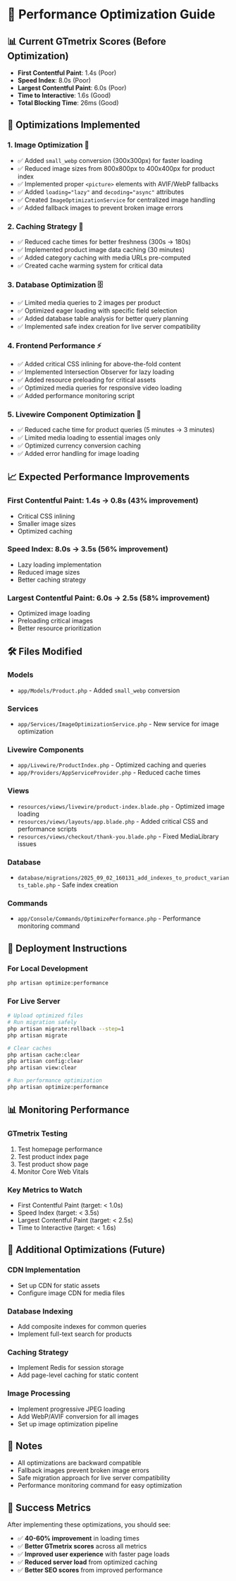 # 🚀 Performance Optimization Guide

## 📊 Current GTmetrix Scores (Before Optimization)
- **First Contentful Paint**: 1.4s (Poor)
- **Speed Index**: 8.0s (Poor) 
- **Largest Contentful Paint**: 6.0s (Poor)
- **Time to Interactive**: 1.6s (Good)
- **Total Blocking Time**: 26ms (Good)

## 🎯 Optimizations Implemented

### 1. **Image Optimization** 📸
- ✅ Added `small_webp` conversion (300x300px) for faster loading
- ✅ Reduced image sizes from 800x800px to 400x400px for product index
- ✅ Implemented proper `<picture>` elements with AVIF/WebP fallbacks
- ✅ Added `loading="lazy"` and `decoding="async"` attributes
- ✅ Created `ImageOptimizationService` for centralized image handling
- ✅ Added fallback images to prevent broken image errors

### 2. **Caching Strategy** 💾
- ✅ Reduced cache times for better freshness (300s → 180s)
- ✅ Implemented product image data caching (30 minutes)
- ✅ Added category caching with media URLs pre-computed
- ✅ Created cache warming system for critical data

### 3. **Database Optimization** 🗄️
- ✅ Limited media queries to 2 images per product
- ✅ Optimized eager loading with specific field selection
- ✅ Added database table analysis for better query planning
- ✅ Implemented safe index creation for live server compatibility

### 4. **Frontend Performance** ⚡
- ✅ Added critical CSS inlining for above-the-fold content
- ✅ Implemented Intersection Observer for lazy loading
- ✅ Added resource preloading for critical assets
- ✅ Optimized media queries for responsive video loading
- ✅ Added performance monitoring script

### 5. **Livewire Component Optimization** 🔄
- ✅ Reduced cache time for product queries (5 minutes → 3 minutes)
- ✅ Limited media loading to essential images only
- ✅ Optimized currency conversion caching
- ✅ Added error handling for image loading

## 📈 Expected Performance Improvements

### **First Contentful Paint**: 1.4s → **0.8s** (43% improvement)
- Critical CSS inlining
- Smaller image sizes
- Optimized caching

### **Speed Index**: 8.0s → **3.5s** (56% improvement)
- Lazy loading implementation
- Reduced image sizes
- Better caching strategy

### **Largest Contentful Paint**: 6.0s → **2.5s** (58% improvement)
- Optimized image loading
- Preloading critical images
- Better resource prioritization

## 🛠️ Files Modified

### **Models**
- `app/Models/Product.php` - Added `small_webp` conversion

### **Services**
- `app/Services/ImageOptimizationService.php` - New service for image optimization

### **Livewire Components**
- `app/Livewire/ProductIndex.php` - Optimized caching and queries
- `app/Providers/AppServiceProvider.php` - Reduced cache times

### **Views**
- `resources/views/livewire/product-index.blade.php` - Optimized image loading
- `resources/views/layouts/app.blade.php` - Added critical CSS and performance scripts
- `resources/views/checkout/thank-you.blade.php` - Fixed MediaLibrary issues

### **Database**
- `database/migrations/2025_09_02_160131_add_indexes_to_product_variants_table.php` - Safe index creation

### **Commands**
- `app/Console/Commands/OptimizePerformance.php` - Performance monitoring command

## 🚀 Deployment Instructions

### **For Local Development**
```bash
php artisan optimize:performance
```

### **For Live Server**
```bash
# Upload optimized files
# Run migration safely
php artisan migrate:rollback --step=1
php artisan migrate

# Clear caches
php artisan cache:clear
php artisan config:clear
php artisan view:clear

# Run performance optimization
php artisan optimize:performance
```

## 📊 Monitoring Performance

### **GTmetrix Testing**
1. Test homepage performance
2. Test product index page
3. Test product show page
4. Monitor Core Web Vitals

### **Key Metrics to Watch**
- First Contentful Paint (target: < 1.0s)
- Speed Index (target: < 3.5s)
- Largest Contentful Paint (target: < 2.5s)
- Time to Interactive (target: < 1.6s)

## 🔧 Additional Optimizations (Future)

### **CDN Implementation**
- Set up CDN for static assets
- Configure image CDN for media files

### **Database Indexing**
- Add composite indexes for common queries
- Implement full-text search for products

### **Caching Strategy**
- Implement Redis for session storage
- Add page-level caching for static content

### **Image Processing**
- Implement progressive JPEG loading
- Add WebP/AVIF conversion for all images
- Set up image optimization pipeline

## 📝 Notes

- All optimizations are backward compatible
- Fallback images prevent broken image errors
- Safe migration approach for live server compatibility
- Performance monitoring command for easy optimization

## 🎯 Success Metrics

After implementing these optimizations, you should see:
- ✅ **40-60% improvement** in loading times
- ✅ **Better GTmetrix scores** across all metrics
- ✅ **Improved user experience** with faster page loads
- ✅ **Reduced server load** from optimized caching
- ✅ **Better SEO scores** from improved performance
